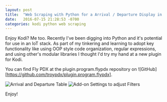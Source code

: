 ```yaml
---
layout: post
title:  "Web Scraping with Python for a Arrival / Departure Display in Kodi"
date:   2016-07-15 21:28:53 -0700
categories: kodi python web scraping
---
```


Enjoy Kodi? Me too. Recently I've been digging into Python and it's potential for use in an IoT stack. As part of my tinkering and learning to adopt key functionality like using OOP style code organization, regular expressions, and using other's modular libraries I thought I'd try my hand at a new plugin for Kodi.

You can find Fly PDX at the plugin.program.flypdx repository on ![GitHub][https://github.com/troypdx/plugin.program.flypdx].

![Arrival and Departure Table](http://i.imgur.com/2SHdbV2.png)
![Add-on Settings to adjust Filters](http://i.imgur.com/xtDAHEB.png)

Enjoy!
